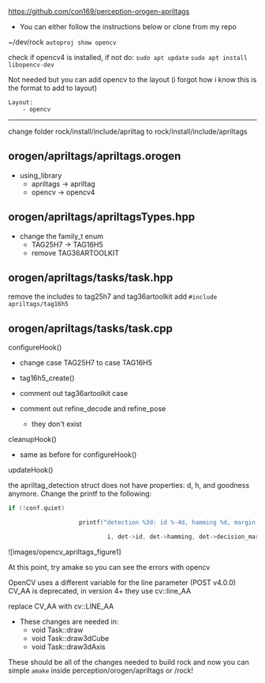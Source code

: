 https://github.com/con169/perception-orogen-apriltags
- You can either follow the instructions below or clone from my repo

~/dev/rock
`autoproj show opencv`

check if opencv4 is installed, if not do:
`sudo apt update`
`sudo apt install libopencv-dev`

Not needed but you can add opencv to the layout (i forgot how i know this is the format to add to layout)
```
Layout:
	- opencv
```

---
change folder rock/install/include/apriltag to rock/install/include/apriltags

## orogen/apriltags/apriltags.orogen
- using_library
	- apriltags → apriltag
	- opencv → opencv4

## orogen/apriltags/apriltagsTypes.hpp
- change the family_t enum
	- TAG25H7 → TAG16H5
	- remove TAG36ARTOOLKIT

## orogen/apriltags/tasks/task.hpp
remove the includes to tag25h7 and tag36artoolkit
add `#include apriltags/tag16h5`

## orogen/apriltags/tasks/task.cpp
configureHook()
- change case TAG25H7 to case TAG16H5
- tag16h5_create()
- comment out tag36artoolkit case

- comment out refine_decode and refine_pose
	- they don't exist

cleanupHook()
- same as before for configureHook()

updateHook()

the apriltag_detection struct does not have properties: d, h, and goodness anymore. Change the printf to the following:

```cpp
if (!conf.quiet)

                    printf("detection %3d: id %-4d, hamming %d, margin %8.3f\n",

                            i, det->id, det->hamming, det->decision_margin);
```

![images/opencv_apriltags_figure1]

At this point, try amake so you can see the errors with opencv

OpenCV uses a different variable for the line parameter (POST v4.0.0)
CV_AA is deprecated, in version 4+ they use cv::line_AA

replace CV_AA with cv::LINE_AA

- These changes are needed in:
	- void Task::draw
	- void Task::draw3dCube
	- void Task::draw3dAxis

These should be all of the changes needed to build rock and now you can simple `amake` inside perception/orogen/apriltags or /rock!
